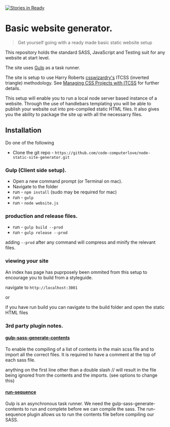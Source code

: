 [![Stories in Ready](https://badge.waffle.io/code-computerlove/node-static-site-generator.png?label=ready&title=Ready)](https://waffle.io/code-computerlove/node-static-site-generator)

# Basic website generator.  

> Get yourself going with a ready made basic static website setup

This repository holds the standard SASS, JavaScript and Testing suit for any website at start level.

The site uses [Gulp](https://www.google.com) as a task runner.

The site is setup to use Harry Roberts [csswizardry's](https://github.com/csswizardry) ITCSS (inverted triangle) methodology. See [Managing CSS Projects with ITCSS](https://speakerdeck.com/dafed/managing-css-projects-with-itcss) for further details.

This setup will enable you to run a local node server based instance of a website. Through the use of handlebars templating you will be able to publish your website out into pre-compiled static HTML files.
It also gives you the ability to package the site up with all the necessarry files.

## Installation

Do one of the following

* Clone the git repo - `https://github.com/code-computerlove/node-static-site-generator.git`

### Gulp (Client side setup).

* Open a new command prompt (or Terminal on mac).
* Navigate to the folder
* run - `npm install` (sudo may be required for mac)
* run - `gulp`
* run - `node website.js`

### production and release files.

* run - `gulp build --prod`
* run - `gulp release --prod`

adding `--prod` after any command will compress and minify the relevant files.

### viewing your site
An index has page has puprposely been ommited from this setup to encourage you to build from a styleguide.

navigate to `http://localhost:3001`

or

if you have run build you can navigate to the build folder and open the static HTML files

### 3rd party plugin notes.

#### [gulp-sass-generate-contents](https://github.com/andrewbrandwood/gulp-sass-generate-contents)
To enable the compiling of a list of contents in the main scss file and to import all the correct files.  It is required to have a comment at the top of each sass file. 

anything on the first line other than a double slash // will result in the file being ignored from the contents and the imports. (see options to change this)

#### [run-sequence](https://www.npmjs.com/package/run-sequence)
Gulp is an asynchronous task runner.  We need the gulp-sass-generate-contents to run and complete before we can compile the sass.  The run-sequence plugin allows us to run the contents file before compiling our SASS. 
